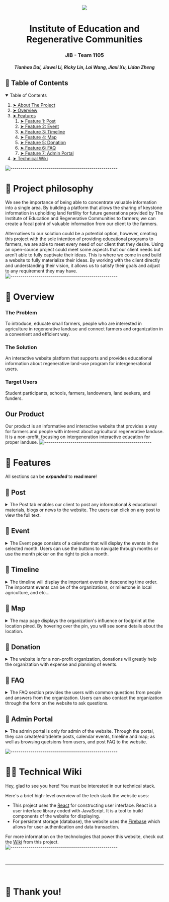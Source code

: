 <p align="center"> 
  <img src="https://github.com/lzheng0212/JD_SLS1105/blob/main/GIF/main.png?raw=true">
<!--   <img src="https://icons-for-free.com/iconfiles/png/512/ant+design+++outlined+icons+block-1324441552634165667.png" alt="Logo" width="80px" height="80px"> -->
</p>
<h1 align="center"> Institute of Education and Regenerative Communities </h1>
<h3 align="center"> JIB - Team 1105 </h3>
<h5 align="center"> 
  Tianhao Dai, 
  Jiawei Li, 
Ricky Lin, 
Lai Wang, 
Jiaxi Xu, 
Lidan Zheng
 </h5>


<!-- TABLE OF CONTENTS -->
<h2 id="table-of-contents"> 📖 Table of Contents</h2>

<details open="open">
  <summary>Table of Contents</summary>
  <ol>
    <li><a href="#projectPhilosophy"> ➤ About The Project</a></li>
    <li><a href="#overview"> ➤ Overview</a></li>
    <li><a href="#feature"> ➤ Features </a>
       <ol>
        <li><a href="#post"> ➤ Feature 1: Post </a></li>
        <li><a href="#event"> ➤ Feature 2: Event </a></li>
        <li><a href="#timeline"> ➤ Feature 3: Timeline </a></li>
        <li><a href="#map"> ➤ Feature 4: Map </a></li>
        <li><a href="#donation"> ➤ Feature 5: Donation </a></li>
        <li><a href="#faq"> ➤ Feature 6: FAQ </a></li>
        <li><a href="#admin"> ➤ Feature 7: Admin Portal </a></li>
         </ol>
    </li>
    <li><a href="#wiki"> ➤ Technical Wiki</a></li>
  </ol>
</details>

![-----------------------------------------------------](https://raw.githubusercontent.com/andreasbm/readme/master/assets/lines/rainbow.png)
# 🧐 Project philosophy <a id="projectPhilosophy"></a>

We see the importance of being able to concentrate valuable information into a single area. By building a platform that allows the sharing of keystone information in upholding land fertility for future generations provided by The Institute of Education and Regenerative Communities to farmers; we can create a focal point of valuable information from our client to the farmers. 

Alternatives to our solution could be a potential option, however, creating this project with the sole intention of providing educational programs to farmers, we are able to meet every need of our client that they desire. Using an open-source project could meet some aspects that our client needs but aren’t able to fully captivate their ideas. This is where we come in and build a website to fully materialize their ideas. By working with the client directly and understanding their vision, it allows us to satisfy their goals and adjust to any requirement they may have. 
![-----------------------------------------------------](https://raw.githubusercontent.com/andreasbm/readme/master/assets/lines/rainbow.png)

# 📒 Overview <a id="overview"></a>

### The Problem
To introduce, educate small farmers, people who are interested in agriculture in regenerative landuse and connect farmers and organization in a convenient and efficient way.


### The Solution
An interactive website platform that supports and provides educational information about regenerative land-use program for intergenerational users.


### Target Users
Student participants, schools, farmers, landowners, land seekers, and funders.

## Our Product
Our product is an informative and interactive website that provides a way for farmers and people with interest about agricultural regenerative landuse. It is a non-profit, focusing on intergeneration interactive education for proper landuse.
![-----------------------------------------------------](https://raw.githubusercontent.com/andreasbm/readme/master/assets/lines/rainbow.png)

# 📲 Features <a id="feature"></a>
All sections can be **_expanded_** to **read more**!
## 🌟  Post <a id="post"></a>
<details>
  <summary>The Post tab enables our client to post any informational & educational materials, blogs or news to the website. The users can click on any post to view the full text. </summary>
  
  <img src="https://github.com/lzheng0212/JD_SLS1105/blob/main/GIF/post.png?raw=true">
</details>



## 🌟  Event <a id="event"></a>
<details>
  <summary>
The Event page consists of a calendar that will display the events in the selected month. Users can use the buttons to navigate through months or use the month picker on the right to pick a month.
  </summary>
  
  ![calendar](https://github.com/lzheng0212/JD_SLS1105/blob/main/GIF/calendar.png?raw=true)

### Click on event

When clicking on a specific event, the event details will be shown.

<img src="https://github.com/lzheng0212/JD_SLS1105/blob/main/GIF/calendar-s.png?raw=true">
  
 </details>



## 🌟  Timeline <a id="timeline"></a>
<details>
  <summary>The timeline will display the important events in descending time order. The important events can be of the organizations, or milestone in local agriculture, and etc... </summary>
  
<img src="https://github.com/lzheng0212/JD_SLS1105/blob/main/GIF/timeline.png?raw=true">

### Design
The timeline events are displayed in a carousel style. By designing it not in a traditional timeline style, the users can view through all the timeline events in the order of time to learn more about the development of the organization.
  
</details> 



## 🌟  Map <a id="map"></a>
<details>
<summary>The map page displays the organization's influence or footprint at the location pined. By hovering over the pin, you will see some details about the location.</summary>

<img src="https://github.com/lzheng0212/JD_SLS1105/blob/main/GIF/map.png?raw=true">

</details> 



## 🌟  Donation <a id="donation"></a>

<details>
<summary>The website is for a non-profit organization, donations will greatly help the organization with expense and planning of events. </summary>

<img src="https://github.com/lzheng0212/JD_SLS1105/blob/main/GIF/donation.png?raw=true">
  
  ### Payment
  We are using Stripe to facilitate payments, and to ensure security. 

</details> 



## 🌟  FAQ <a id="faq"></a>
<details>
<summary> The FAQ section provides the users with common questions from people and answers from the organization. Users can also contact the organization through the form on the website to ask questions. </summary>

<img src="https://github.com/lzheng0212/JD_SLS1105/blob/main/GIF/faq.png?raw=true">
  
  ### Contact Us
  The page contains the form to send to the organization.
  
<img src="https://github.com/lzheng0212/JD_SLS1105/blob/main/GIF/contactus.png?raw=true">

</details> 



## 🌟  Admin Portal <a id="admin"></a>

<details>
<summary> The admin portal is only for admin of the website. Through the portal, they can create/edit/delete posts, calendar events, timeline and map; as well as browsing quetsions from users, and post FAQ to the website. </summary>
  
<img src="https://github.com/lzheng0212/JD_SLS1105/blob/main/GIF/EditPost.gif?raw=true">
  
<img src="https://github.com/lzheng0212/JD_SLS1105/blob/main/GIF/admin.png?raw=true">
</details> 


![-----------------------------------------------------](https://raw.githubusercontent.com/andreasbm/readme/master/assets/lines/rainbow.png)


# 👨‍💻 Technical Wiki <a id="wiki"></a>

Hey, glad to see you here! You must be interested in our technical stack. 

Here's a brief high-level overview of the tech stack the website uses:

- This project uses the [React](https://reactjs.org/) for constructing user interface. React is a user interface library coded with JavaScript. It is a tool to build components of the website for displaying.
- For persistent storage (database), the website uses the [Firebase](https://firebase.google.com/) which allows for user authentication and data transaction.

For more information on the technologies that power this website, check out the [Wiki](https://github.com/lzheng0212/JD_SLS1105/wiki/Technical-Wiki) from this project.
![-----------------------------------------------------](https://raw.githubusercontent.com/andreasbm/readme/master/assets/lines/rainbow.png)



<br />

---

<br />

# 💛 Thank you!
